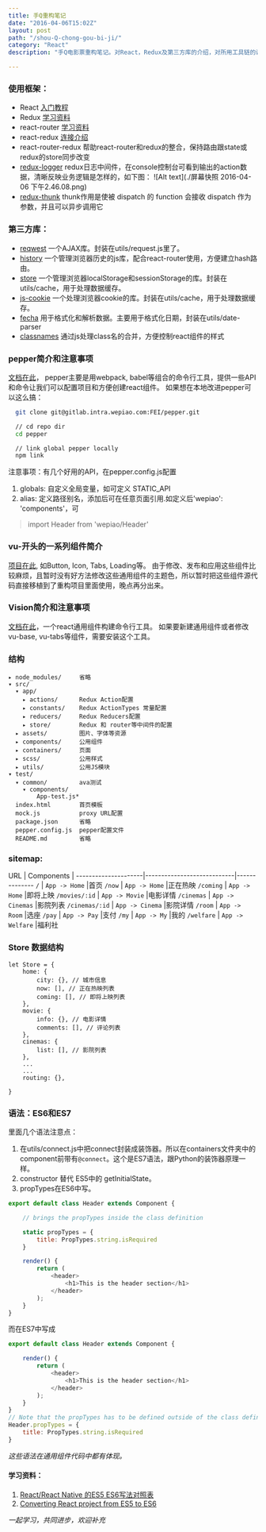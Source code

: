 ```yaml
---
title: 手Q重构笔记
date: "2016-04-06T15:02Z"
layout: post
path: "/shou-Q-chong-gou-bi-ji/"
category: "React"
description: "手Q电影票重构笔记。对React，Redux及第三方库的介绍，对所用工具链的说明，还有部分学习资料的整理。"

---
```


### 使用框架：
- React  [入门教程](https://hulufei.gitbooks.io/react-tutorial/content/)
- Redux [学习资料](http://camsong.github.io/redux-in-chinese/index.html)
- react-router [学习资料](http://react-guide.github.io/react-router-cn/index.html)
- react-redux [连接介绍](https://leozdgao.me/reacthe-reduxde-qiao-jie-react-redux/)
- react-router-redux
帮助react-router和redux的整合，保持路由跟state或redux的store同步改变
- [redux-logger](https://github.com/fcomb/redux-logger)
redux日志中间件，在console控制台可看到输出的action数据，清晰反映业务逻辑是怎样的，如下图：
 ![Alt text](./屏幕快照 2016-04-06 下午2.46.08.png)
- [redux-thunk](https://github.com/gaearon/redux-thunk)
thunk作用是使被 dispatch 的 function 会接收 dispatch 作为参数，并且可以异步调用它

### 第三方库：
- [reqwest](https://github.com/ded/reqwest)
一个AJAX库。封装在utils/request.js里了。
- [history](https://github.com/mjackson/history)
一个管理浏览器历史的js库，配合react-router使用，方便建立hash路由。
- [store](https://github.com/nbubna/store)
一个管理浏览器localStorage和sessionStorage的库。封装在utils/cache，用于处理数据缓存。
- [js-cookie](https://github.com/js-cookie/js-cookie)
一个处理浏览器cookie的库。封装在utils/cache，用于处理数据缓存。
- [fecha](https://github.com/taylorhakes/fecha)
用于格式化和解析数据。主要用于格式化日期，封装在utils/date-parser
- [classnames](https://github.com/JedWatson/classnames)
通过js处理class名的合并，方便控制react组件的样式

### pepper简介和注意事项
[文档在此](http://gitlab.intra.wepiao.com/FEI/pepper/tree/master)，
pepper主要是用webpack, babel等组合的命令行工具，提供一些API和命令让我们可以配置项目和方便创建react组件。
如果想在本地改进pepper可以这么搞：
```bash
  git clone git@gitlab.intra.wepiao.com:FEI/pepper.git

  // cd repo dir
  cd pepper

  // link global pepper locally
  npm link
```

注意事项：有几个好用的API，在pepper.config.js配置
1.	globals: 自定义全局变量，如可定义 STATIC_API
2.	alias: 定义路径别名，添加后可在任意页面引用.如定义后'wepiao': 'components'，可
>   import  Header  from 'wepiao/Header'


### vu-开头的一系列组件简介
[项目在此](http://gitlab.intra.wepiao.com/groups/ShenzhenDev), 如Button, Icon, Tabs, Loading等。
由于修改、发布和应用这些组件比较麻烦，且暂时没有好方法修改这些通用组件的主题色，所以暂时把这些组件源代码直接移植到了重构项目里面使用，晚点再分出来。

### Vision简介和注意事项
[文档在此](http://gitlab.intra.wepiao.com/Vision/vision/tree/master)，一个react通用组件构建命令行工具。
如果要新建通用组件或者修改vu-base, vu-tabs等组件，需要安装这个工具。

### 结构
```
▸ node_modules/     省略
▾ src/
  ▾ app/
    ▸ actions/      Redux Action配置
    ▸ constants/    Redux ActionTypes 常量配置
    ▸ reducers/     Redux Reducers配置
    ▸ store/        Redux 和 router等中间件的配置
  ▸ assets/         图片、字体等资源
  ▸ components/     公用组件
  ▸ containers/     页面
  ▸ scss/           公用样式
  ▸ utils/          公用JS模块
▾ test/
  ▾ common/         ava测试
    ▾ components/
        App-test.js*
  index.html        首页模板
  mock.js           proxy URL配置
  package.json      省略
  pepper.config.js  pepper配置文件
  README.md         省略
```

### sitemap:
URL                  | Components                 |
---------------------|----------------------------|--------------
`/`                  | `App -> Home`              |首页
`/now`               | `App -> Home`              |正在热映
`/coming`            | `App -> Home`              |即将上映
`/movies/:id`        | `App -> Movie`             |电影详情
`/cinemas`           | `App -> Cinemas`           |影院列表
`/cinemas/:id`       | `App -> Cinema`            |影院详情
`/room`              | `App -> Room`              |选座
`/pay`               | `App -> Pay`               |支付
`/my`                | `App -> My`                |我的
`/welfare`           | `App -> Welfare`           |福利社

### Store 数据结构

    let Store = {
        home: {
            city: {}, // 城市信息
            now: [], // 正在热映列表
            coming: [], // 即将上映列表
        },
        movie: {
            info: {}, // 电影详情
            comments: [], // 评论列表
        },
        cinemas: {
            list: [], // 影院列表
        },
        ...
        ...
        routing: {},

    }

### 语法：ES6和ES7
里面几个语法注意点：
1. 在utils/connect.js中把connect封装成装饰器。所以在containers文件夹中的component前带有```@connect```。这个是ES7语法，跟Python的装饰器原理一样。
2. constructor 替代 ES5中的 getInitialState。
3. propTypes在ES6中写。
```javascript
export default class Header extends Component {

    // brings the propTypes inside the class definition

    static propTypes = {
        title: PropTypes.string.isRequired
    }

    render() {
        return (
            <header>
                <h1>This is the header section</h1>
            </header>
        );
    }
}
```
而在ES7中写成
```javascript
export default class Header extends Component {

    render() {
        return (
            <header>
                <h1>This is the header section</h1>
            </header>
        );
    }
}
// Note that the propTypes has to be defined outside of the class definition
Header.propTypes = {
    title: PropTypes.string.isRequired
}
```

*这些语法在通用组件代码中都有体现。*


#### 学习资料： ####

1. [React/React Native 的ES5 ES6写法对照表](http://bbs.reactnative.cn/topic/15/react-react-native-%E7%9A%84es5-es6%E5%86%99%E6%B3%95%E5%AF%B9%E7%85%A7%E8%A1%A8/2)
2. [Converting React project from ES5 to ES6](http://cheng.logdown.com/posts/2015/09/29/converting-es5-react-to-es6)


_一起学习，共同进步，欢迎补充_
